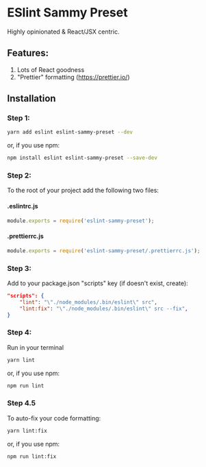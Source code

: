 # ESlint Sammy Preset
Highly opinionated & React/JSX centric. 

## Features:
1) Lots of React goodness
2) "Prettier" formatting (https://prettier.io/)

## Installation

### Step 1:
```bash
yarn add eslint eslint-sammy-preset --dev
```

or, if you use npm:

```bash
npm install eslint eslint-sammy-preset --save-dev
```

### Step 2:
To the root of your project add the following two files:

#### .eslintrc.js
```javascript
module.exports = require('eslint-sammy-preset');
```

#### .prettierrc.js
```javascript
module.exports = require('eslint-sammy-preset/.prettierrc.js');
```

### Step 3:
Add to your package.json "scripts" key (if doesn't exist, create):
```json
"scripts": {
    "lint": "\"./node_modules/.bin/eslint\" src",
    "lint:fix": "\"./node_modules/.bin/eslint\" src --fix",
}
```

### Step 4:
Run in your terminal
```bash
yarn lint
```

or, if you use npm:

```bash
npm run lint
```

### Step 4.5
To auto-fix your code formatting:
```bash
yarn lint:fix
```

or, if you use npm:

```bash
npm run lint:fix
```